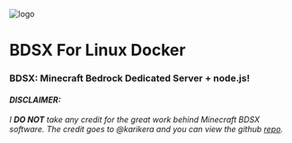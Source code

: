 
![logo](https://github.com/substicious/bdsx-linux-docker/blob/master/BDSX-Linux.png)

# BDSX For Linux Docker
### BDSX: Minecraft Bedrock Dedicated Server + node.js!

#### *DISCLAIMER:*
*I **DO NOT** take any credit for the great work behind Minecraft BDSX software. The credit goes to @karikera and you can view the github [repo](https://github.com/karikera/bdsx).*

